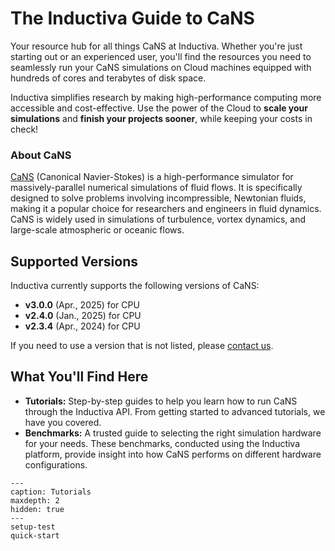 # The Inductiva Guide to CaNS
Your resource hub for all things CaNS at Inductiva. Whether you're just starting out or an experienced user, you'll find the resources you need to seamlessly run your CaNS simulations on Cloud machines equipped with hundreds of cores and terabytes of disk space.

Inductiva simplifies research by making high-performance computing more accessible and cost-effective. Use the power of the Cloud to **scale your simulations** and **finish your projects sooner**, while keeping your costs in check!

<h3>About CaNS</h3>

[CaNS](https://github.com/CaNS-World/CaNS) (Canonical Navier-Stokes) is a high-performance simulator for massively-parallel numerical simulations of fluid flows. It is specifically designed to solve problems involving incompressible, Newtonian fluids, making it a popular choice for researchers and engineers in fluid dynamics. CaNS is widely used in simulations of turbulence, vortex dynamics, and large-scale atmospheric or oceanic flows.

## Supported Versions
Inductiva currently supports the following versions of CaNS:
- **v3.0.0** (Apr., 2025) for CPU
- **v2.4.0** (Jan., 2025) for CPU
- **v2.3.4** (Apr., 2024) for CPU

If you need to use a version that is not listed, please [contact us](mailto:support@inductiva.ai).

## What You'll Find Here
- **Tutorials:** Step-by-step guides to help you learn how to run CaNS through the Inductiva API. From getting started to advanced tutorials, we have you covered.
- **Benchmarks:** A trusted guide to selecting the right simulation hardware for your needs. These benchmarks, conducted using the Inductiva platform, provide insight into how CaNS performs on different hardware configurations.


```{toctree}
---
caption: Tutorials
maxdepth: 2
hidden: true
--- 
setup-test
quick-start
```
